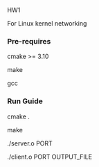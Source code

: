 HW1

For Linux kernel networking

### Pre-requires
cmake >= 3.10

make

gcc

### Run Guide
cmake .

make

./server.o PORT

./client.o PORT OUTPUT_FILE


